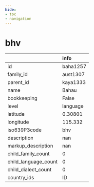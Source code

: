 ```yaml
---
hide:
- toc
- navigation
---
```

# bhv
|                      | info     |
|:---------------------|:---------|
| id                   | baha1257 |
| family_id            | aust1307 |
| parent_id            | kaya1333 |
| name                 | Bahau    |
| bookkeeping          | False    |
| level                | language |
| latitude             | 0.30801  |
| longitude            | 115.332  |
| iso639P3code         | bhv      |
| description          | nan      |
| markup_description   | nan      |
| child_family_count   | 0        |
| child_language_count | 0        |
| child_dialect_count  | 0        |
| country_ids          | ID       |